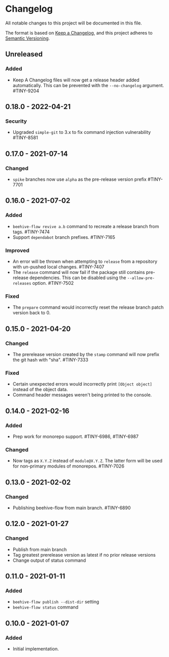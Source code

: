 # Changelog
All notable changes to this project will be documented in this file.

The format is based on [Keep a Changelog](https://keepachangelog.com/en/1.0.0/),
and this project adheres to [Semantic Versioning](https://semver.org/spec/v2.0.0.html).

## Unreleased

### Added
- Keep A Changelog files will now get a release header added automatically. This can be prevented with the `--no-changelog` argument. #TINY-9204

## 0.18.0 - 2022-04-21

### Security
- Upgraded `simple-git` to 3.x to fix command injection vulnerability #TINY-8581

## 0.17.0 - 2021-07-14

### Changed
- `spike` branches now use `alpha` as the pre-release version prefix #TINY-7701

## 0.16.0 - 2021-07-02

### Added
- `beehive-flow revive a.b` command to recreate a release branch from tags. #TINY-7474
- Support `dependabot` branch prefixes. #TINY-7165

### Improved
- An error will be thrown when attempting to `release` from a repository with un-pushed local changes. #TINY-7407
- The `release` command will now fail if the package still contains pre-release dependencies. This can be disabled using the `--allow-pre-releases` option. #TINY-7502

### Fixed
- The `prepare` command would incorrectly reset the release branch patch version back to 0.

## 0.15.0 - 2021-04-20

### Changed
- The prerelease version created by the `stamp` command will now prefix the git hash with "sha". #TINY-7333

### Fixed
- Certain unexpected errors would incorrectly print `[Object object]` instead of the object data.
- Command header messages weren't being printed to the console.

## 0.14.0 - 2021-02-16

### Added
- Prep work for monorepo support. #TINY-6986, #TINY-6987

### Changed
- Now tags as `X.Y.Z` instead of `module@X.Y.Z`. The latter form will be used for non-primary modules of monorepos. #TINY-7026

## 0.13.0 - 2021-02-02

### Changed
- Publishing beehive-flow from main branch. #TINY-6890

## 0.12.0 - 2021-01-27

### Changed
- Publish from main branch
- Tag greatest prerelease version as latest if no prior release versions
- Change output of status command

## 0.11.0 - 2021-01-11

### Added
- `beehive-flow publish --dist-dir` setting
- `beehive-flow status` command

## 0.10.0 - 2021-01-07

### Added
- Initial implementation.
